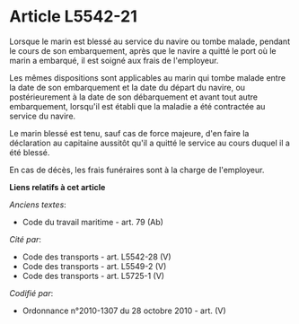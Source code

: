 # Article L5542-21

Lorsque le marin est blessé au service du navire ou tombe malade, pendant le cours de son embarquement, après que le navire a
quitté le port où le marin a embarqué, il est soigné aux frais de l'employeur.

Les mêmes dispositions sont applicables au marin qui tombe malade entre la date de son embarquement et la date du départ du
navire, ou postérieurement à la date de son débarquement et avant tout autre embarquement, lorsqu'il est établi que la
maladie a été contractée au service du navire.

Le marin blessé est tenu, sauf cas de force majeure, d'en faire la déclaration au capitaine aussitôt qu'il a quitté le
service au cours duquel il a été blessé.

En cas de décès, les frais funéraires sont à la charge de l'employeur.

**Liens relatifs à cet article**

_Anciens textes_:

  - Code du travail maritime - art. 79 (Ab)

_Cité par_:

  - Code des transports - art. L5542-28 (V)
  - Code des transports - art. L5549-2 (V)
  - Code des transports - art. L5725-1 (V)

_Codifié par_:

  - Ordonnance n°2010-1307 du 28 octobre 2010 - art. (V)
